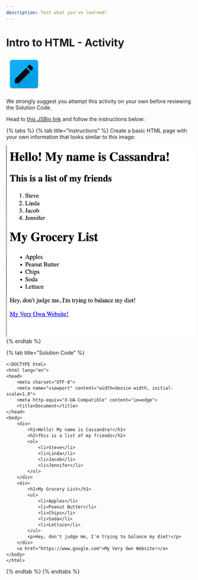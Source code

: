 ```yaml
---
description: Test what you've learned!
---
```


# Intro to HTML - Activity

![Intro to HTML](../../../.gitbook/assets/activity.png)

We strongly suggest you attempt this activity on your own before reviewing the Solution Code.

Head to [this JSBin link](https://jsbin.com/xahonej/1/edit?html,output) and follow the instructions below:

{% tabs %}
{% tab title="Instructions" %}
Create a basic HTML page with your own information that looks similar to this image:

![](../../../.gitbook/assets/image%20%286%29.png)
{% endtab %}

{% tab title="Solution Code" %}
```markup
<!DOCTYPE html>
<html lang="en">
<head>
    <meta charset="UTF-8">
    <meta name="viewport" content="width=device-width, initial-scale=1.0">
    <meta http-equiv="X-UA-Compatible" content="ie=edge">
    <title>Document</title>
</head>
<body>
    <div>
        <h1>Hello! My name is Cassandra!</h1>
        <h2>This is a list of my friends</h2>
        <ol>
            <li>Steve</li>
            <li>Linda</li>
            <li>Jacob</li>
            <li>Jennifer</li>
        </ol>
    </div>
    <div>
        <h1>My Grocery List</h1>
        <ul>
            <li>Apples</li>
            <li>Peanut Butter</li>
            <li>Chips</li>
            <li>Soda</li>
            <li>Lettuce</li>
        </ul>
        <p>Hey, don't judge me, I'm trying to balance my diet!</p>
    </div>
    <a href="https://www.google.com">My Very Own Website!</a>
</body>
</html>
```
{% endtab %}
{% endtabs %}

